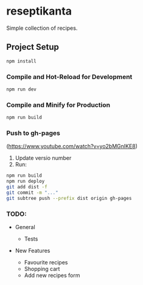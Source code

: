 # reseptikanta

Simple collection of recipes.

## Project Setup

```sh
npm install
```

### Compile and Hot-Reload for Development

```sh
npm run dev
```

### Compile and Minify for Production

```sh
npm run build
```

### Push to gh-pages

(https://www.youtube.com/watch?v=yo2bMGnIKE8)

1. Update versio number
2. Run:

```sh
npm run build
npm run deploy
git add dist -f
git commit -m "..."
git subtree push --prefix dist origin gh-pages
```

### TODO:

- General

  - Tests

- New Features
  - Favourite recipes
  - Shopping cart
  - Add new recipes form
